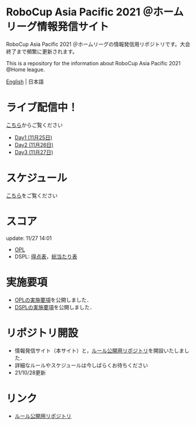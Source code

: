 
# RoboCup Asia Pacific 2021 ＠ホームリーグ情報発信サイト
RoboCup Asia Pacific 2021 ＠ホームリーグの情報発信用リポジトリです。大会終了まで頻繁に更新されます。

This is a repository for the information about RoboCup Asia Pacific 2021 @Home league.

[English](README_en.md) | 日本語

# ライブ配信中！

[こちら](https://youtu.be/HpHGXcKKY2o)からご覧ください

- [Day1 (11月25日)](https://youtu.be/EgJm-qzpyok)
- [Day2 (11月26日)](https://youtu.be/ULgCVyfgaBM)
- [Day3 (11月27日)](https://youtu.be/HpHGXcKKY2o)

# スケジュール

[こちら](./Data/schedule.pdf)をご覧ください

# スコア
update: 11/27 14:01
- [OPL](./Score/スコアシート_11271401_OPL.pdf)
- DSPL: [得点表](./Score/スコアシート_11271127_DSPL1.pdf)，[総当たり表](./Score/スコアシート_11271401_DSPL2.pdf)

# 実施要項

- [OPLの実施要項](./Data/opl_jp.md)を公開しました．
- [DSPLの実施要項](./Data/dspl.md)を公開しました．


# リポジトリ開設

- 情報発信サイト（本サイト）と，[ルール公開用リポジトリ](https://github.com/RoboCupAtHomeJP/Rule2021)を開設いたしました．
- 詳細なルールやスケジュールは今しばらくお待ちください
- 21/10/28更新

# リンク
- [ルール公開用リポジトリ](https://github.com/RoboCupAtHomeJP/Rule2021)

